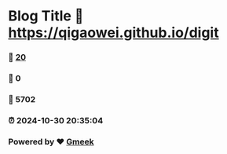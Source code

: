 # Blog Title :link: https://qigaowei.github.io/digit 
### :page_facing_up: [20](https://qigaowei.github.io/digit/tag.html) 
### :speech_balloon: 0 
### :hibiscus: 5702 
### :alarm_clock: 2024-10-30 20:35:04 
### Powered by :heart: [Gmeek](https://github.com/Meekdai/Gmeek)
